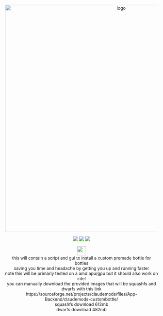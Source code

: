 <p align="center">
    <img width="750" src="https://i.postimg.cc/25Jsj3yD/claudemods-3-6-2025-2.png" alt="logo">
</p>

<div align="center">

<p align="center">
<a href="https://archlinux.org" target="_blank"><img src="https://img.shields.io/badge/DISTRO-Arch-56b6c2?style=for-the-badge&logo=arch-linux" /></a>
           <a href="https://www.debian.org" target="_blank"><img src="https://img.shields.io/badge/DISTRO-Debian-CE0058?style=for-the-badge&logo=Debian" /></a>
	<a href="https://ubuntu.com/" target="_blank"><img src="https://img.shields.io/badge/DISTRO-Ubuntu-E95420?style=for-the-badge&logo=Ubuntu" /></a>
  
  
<div align="center" style="line-height: 3;">
  <a href="https://www.deepseek.com/" target="_blank">
    <img 
      alt="Homepage" 
      src="https://i.postimg.cc/Hs2vbbZ8/Deep-Seek-Homepage.png?raw=true" 
      style="height: 30px; width: auto;" 
    />
  </a>
</div>


<div align="center">
this will contain a script and gui to install a custom premade bottle for bottles 

 <div align="center">
saving you time and headache by getting you up and running faster

<div align="center">
note this will be primarly tested on a amd apu/gpu but it should also work on intel  

<div align="center">
you can manually download the provided images that will be squashfs and dwarfs with this link
	<div align="center">
https://sourceforge.net/projects/claudemods/files/App-Backend/claudemods-custombottle/
		<div align="center">
squashfs download 612mb 
		<div align="center">
dwarfs download 482mb
			<div align="center">




